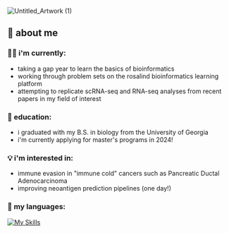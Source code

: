 ![Untitled_Artwork (1)](https://github.com/lenarayneallen/lenarayneallen/assets/124638335/8f1e607f-49e9-45e3-a11b-eae9e27c0cb8)

## 🧪 about me
### 👩‍💻 i'm currently:
* taking a gap year to learn the basics of bioinformatics 
* working through problem sets on the rosalind bioinformatics learning platform
* attempting to replicate scRNA-seq and RNA-seq analyses from recent papers in my field of interest

### 📘 education:
* i graduated with my B.S. in biology from the University of Georgia
* i'm currently applying for master's programs in 2024!
  
### 💡 i'm interested in:
* immune evasion in "immune cold" cancers such as Pancreatic Ductal Adenocarcinoma
* improving neoantigen prediction pipelines (one day!)

### 🌟 my languages:
[![My Skills](https://skillicons.dev/icons?i=r,python&theme=light)](https://skillicons.dev)


<!--
**lenarayneallen/lenarayneallen** is a ✨ _special_ ✨ repository because its `README.md` (this file) appears on your GitHub profile.

Here are some ideas to get you started:

- 🔭 I’m currently working on ...
- 🌱 I’m currently learning ...
- 👯 I’m looking to collaborate on ...
- 🤔 I’m looking for help with ...
- 💬 Ask me about ...
- 📫 How to reach me: ...
- 😄 Pronouns: ...
- ⚡ Fun fact: ...
-->
